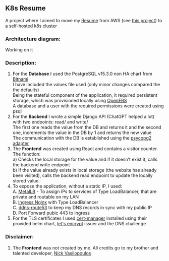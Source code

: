 ## **K8s Resume**

A project where I aimed to move my [Resume](https://cv.gvasilopoulos.xyz) from AWS (see [this project](https://github.com/RustyBridge/Serverless-Website-AWS-Terraform)) to a self-hosted k8s cluster


### **Architecture diagram:**

Working on it


### **Description:**
1. For the **Database** I used the PostgreSQL v15.3.0 non HA chart from [Bitnami](https://github.com/bitnami/charts/tree/main/bitnami/postgresql)  \
I have included the values file used (only minor changes compared the the defaults) \
Being the stateful component of the application, it required persistent storage, which was provisioned locally using [OpenEBS](https://github.com/openebs/openebs) \
A database and a user with the required permissions were created using psql
2. For the **Backend** I wrote a simple Django API (ChatGPT helped a lot) with two endpoints: read/ and write/ \
The first one reads the value from the DB and returns it and the second one, increments the value in the DB by 1 and returns the new value \
The communication with the DB is established using the [psycopg2 adapter](https://www.psycopg.org/docs/)
3. The **Frontend** was created using React and contains a visitor counter. The function: \
a) Checks the local storage for the value and if it doesn’t exist it, calls the backend write endpoint \
b) If the value already exists in local storage (the website has already been visited), calls the backend read endpoint to update the locally stored value.
4. To expose the application, without a static IP, I used: \
A. [MetalLB](https://github.com/metallb/metallb) - To assign IPs to services of Type LoadBalancer, that are private and routable on my LAN \
B. [Ingress Nginx](https://github.com/kubernetes/ingress-nginx) with Type LoadBalancer \
C. [ddns-route53](https://github.com/crazy-max/ddns-route53/) to keep my DNS records in sync with my public IP \
D. Port Forward pubic 443 to Ingress 
5. For the TLS certificates I used [cert-manager](https://github.com/cert-manager/cert-manager) installed using their provided helm chart, [let's encrypt](https://letsencrypt.org/) issuer and the DNS challenge


### **Disclaimer:**
 1.	The **Frontend** was not created by me. All credits go to my brother and talented developer, [Nick Vasilopoulos](https://www.linkedin.com/in/nickvasilopoulos/)
